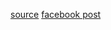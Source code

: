 [source](http://carlos.bueno.org/optimization/mature-optimization.pdf)
[facebook post](https://www.facebook.com/notes/facebook-engineering/the-mature-optimization-handbook/10151784131623920/)
